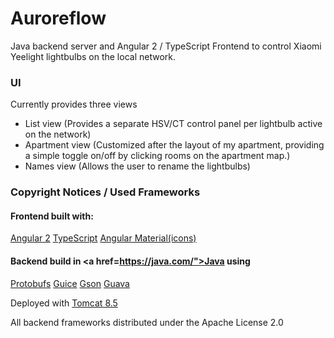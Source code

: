 # Auroreflow

Java backend server and Angular 2 / TypeScript Frontend to 
control Xiaomi Yeelight lightbulbs on the local network.

### UI
Currently provides three views 

- List view (Provides a separate HSV/CT control panel per lightbulb active on the network)
- Apartment view (Customized after the layout of my apartment, providing a simple toggle on/off by clicking rooms on the apartment map.)
- Names view (Allows the user to rename the lightbulbs)




### Copyright Notices / Used Frameworks

#### Frontend built with:
<a href="https://angular.io/">Angular 2</a>
<a href="https://www.typescriptlang.org/">TypeScript</a>
<a href="https://material.angularjs.org/latest/">Angular Material(icons)</a>

#### Backend build in <a href=https://java.com/">Java</a> using
<a href="https://developers.google.com/protocol-buffers/">Protobufs</a>
<a href="https://github.com/google/guice">Guice</a>
<a href="https://github.com/google/gson">Gson</a>
<a href="https://github.com/google/guava">Guava</a>

Deployed with <a href="http://tomcat.apache.org/tomcat-8.5-doc/index.html">Tomcat 8.5</a>

All backend frameworks distributed under the Apache License 2.0
